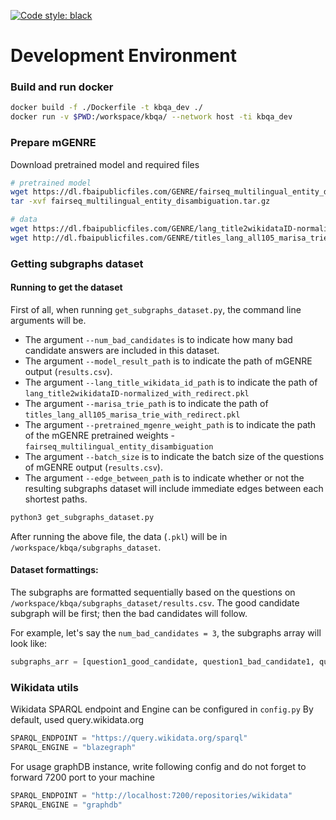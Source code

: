[![Code style: black](https://img.shields.io/badge/code%20style-black-000000.svg)](https://github.com/psf/black)

# Development Environment

### Build and run docker
```bash
docker build -f ./Dockerfile -t kbqa_dev ./
docker run -v $PWD:/workspace/kbqa/ --network host -ti kbqa_dev
```

### Prepare mGENRE

Download pretrained model and required files
```bash
# pretrained model
wget https://dl.fbaipublicfiles.com/GENRE/fairseq_multilingual_entity_disambiguation.tar.gz
tar -xvf fairseq_multilingual_entity_disambiguation.tar.gz

# data
wget https://dl.fbaipublicfiles.com/GENRE/lang_title2wikidataID-normalized_with_redirect.pkl
wget http://dl.fbaipublicfiles.com/GENRE/titles_lang_all105_marisa_trie_with_redirect.pkl
```

### Getting subgraphs dataset

#### Running to get the dataset
First of all, when running `get_subgraphs_dataset.py`, the command line arguments will be. 
- The argument `--num_bad_candidates` is to indicate how many bad candidate answers are included in this dataset. 
- The argument `--model_result_path` is to indicate the path of mGENRE output (`results.csv`). 
- The argument `--lang_title_wikidata_id_path` is to indicate the path of `lang_title2wikidataID-normalized_with_redirect.pkl`
- The argument `--marisa_trie_path` is to indicate the path of `titles_lang_all105_marisa_trie_with_redirect.pkl`
- The argument `--pretrained_mgenre_weight_path` is to indicate the path of the mGENRE pretrained weights - `fairseq_multilingual_entity_disambiguation`
- The argument `--batch_size` is to indicate the batch size of the questions of mGENRE output (`results.csv`). 
- The argument `--edge_between_path` is to indicate whether or not the resulting subgraphs dataset will include immediate edges between each shortest paths. 

```bash
python3 get_subgraphs_dataset.py
```

After running the above file, the data (`.pkl`) will be in `/workspace/kbqa/subgraphs_dataset`.

#### Dataset formattings:

The subgraphs are formatted sequentially based on the questions on `/workspace/kbqa/subgraphs_dataset/results.csv`. The good candidate subgraph will be first; then the bad candidates will follow. 

For example, let's say the `num_bad_candidates = 3`, the subgraphs array will look like:

```python
subgraphs_arr = [question1_good_candidate, question1_bad_candidate1, question1_bad_candidate2, question1_bad_candidate3, question2_good_candidate, question2_bad_candidate1, question2_bad_candidate2, question2_bad_candidate3, ...]
```


### Wikidata utils
Wikidata SPARQL endpoint and Engine can be configured in `config.py`
By default, used query.wikidata.org

```python
SPARQL_ENDPOINT = "https://query.wikidata.org/sparql"
SPARQL_ENGINE = "blazegraph"
```

For usage graphDB instance, write following config and do not forget to forward 7200 port to your machine  
```python
SPARQL_ENDPOINT = "http://localhost:7200/repositories/wikidata"
SPARQL_ENGINE = "graphdb"
```

